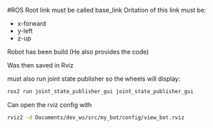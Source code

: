 #ROS
Root link must be called base_link
Oritation of this link must be: 
- x-forward
- y-left
- z-up

Robot has been build (He also provides the code)

Was then saved in Rviz

must also run joint state publisher so the wheels will display:
```bash
ros2 run joint_state_publisher_gui joint_state_publisher_gui
```

Can open the rviz config with
```bash
rviz2 -d Documents/dev_ws/src/my_bot/config/view_bot.rviz
```